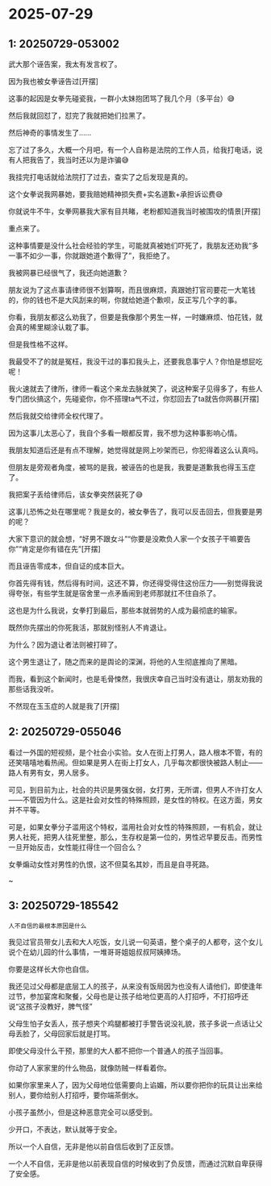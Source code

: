 # 2025-07-29

## 1: 20250729-053002

武大那个诬告案，我太有发言权了。

因为我也被女拳诬告过[开摆]

这事的起因是女拳先碰瓷我，一群小太妹抱团骂了我几个月（多平台）😅

然后我就回怼了，怼完了我就把她们拉黑了。

然后神奇的事情发生了……

忘了过了多久，大概一个月吧，有一个人自称是法院的工作人员，给我打电话，说有人把我告了，我当时还以为是诈骗😅

我挂完打电话就给法院打了过去，查实了之后发现是真的。

这个女拳说我网暴她，要我赔她精神损失费+实名道歉+承担诉讼费😅

你就说牛不牛，女拳网暴我大家有目共睹，老粉都知道我当时被围攻的情景[开摆]

重点来了。

这种事情要是没什么社会经验的学生，可能就真被她们吓死了，我朋友还劝我“多一事不如少一事，你就跟她道个歉得了”，我拒绝了。

我被网暴已经很气了，我还向她道歉？

朋友说为了这点事请律师很不划算啊，而且很麻烦，真跟她打官司要花一大笔钱的，你的钱也不是大风刮来的啊，你就给她道个歉呗，反正写几个字的事。

你看，我朋友都这么劝我了，但要是我像那个男生一样，一时嫌麻烦、怕花钱，就会真的稀里糊涂认栽了事。

但是我性格不这样。

我最受不了的就是冤枉，我没干过的事扣我头上，还要我息事宁人？你怕是想屁吃呢！

我火速就去了律所，律师一看这个来龙去脉就笑了，说这种案子见得多了，有些人专门团伙搞这个，先碰瓷你，你不搭理ta气不过，你怼回去了ta就告你网暴[开摆]

然后我就交给律师全权代理了。

因为这事儿太恶心了，我自个多看一眼都反胃，我不想为这种事影响心情。

我朋友知道后还是有点不理解，她觉得就是网上吵架而已，你犯得着这么认真吗。

但朋友是旁观者角度，被骂的是我，被诬告的也是我，我要是道歉我也得玉玉症了。

我把案子丢给律师后，该女拳突然装死了😅

这事儿恐怖之处在哪里呢？我是女的，被女拳告了，我可以反击回去，但我要是男的呢？

大家下意识的就会想，“好男不跟女斗”“你要是没欺负人家一个女孩子干嘛要告你”“肯定是你有错在先”[开摆]

而且诬告零成本，但自证的成本巨大。

你首先得有钱，然后得有时间，这还不算，你还得受得住这份压力——别觉得我说得夸张，有些学生就是宿舍里一点矛盾闹到老师那就扛不住自杀了。

这也是为什么我说，女拳打到最后，那些本就弱势的人成为最彻底的输家。

既然你先摆出的你死我活，那就别怪别人不肯退让。

为什么？因为退让者法则被打碎了。

这个男生退让了，随之而来的是舆论的深渊，将他的人生彻底推向了黑暗。

而我，看到这个新闻时，也是毛骨悚然，我很庆幸自己当时没有退让，朋友劝我的那些话我没听。

不然现在玉玉症的人就是我了[开摆]

## 2: 20250729-055046

看过一外国的短视频，是个社会小实验。女人在街上打男人，路人根本不管，有的还笑嘻嘻地看热闹。但如果是男人在街上打女人，几乎每次都很快被路人制止——路人有男有女，男人居多。

可见，到目前为止，社会的共识是男强女弱，女打男，无所谓，但男人不许打女人——不管因为什么。这是社会对女性的特殊照顾，是女性的特权。在这方面，男女并不平等。

可是，如果女拳分子滥用这个特权，滥用社会对女性的特殊照顾，一有机会，就让男人社死，把男人往死里整，那么，生存权是第一位的，男性迟早要反击。而男性一旦开始反击，女性能扛得住一个回合么？

女拳煽动女性对男性的仇恨，这不但莫名其妙，而且是自寻死路。

~

## 3: 20250729-185542

`人不自信的最根本原因是什么` 

我见过官员带女儿去和大人吃饭，女儿说一句英语，整个桌子的人都夸，这个女儿说个在幼儿园的什么事情，一堆哥哥姐姐叔叔阿姨捧场。

你要是这样长大你也自信。

我还见过父母都是底层工人的孩子，从来没有饭局因为也没有人请他们，即使逢年过节，参加宴席和聚餐，父母也是让孩子给地位更高的人打招呼，不打招呼还说“这孩子没教好，脾气怪”

父母生怕子女丢人，孩子想夹个鸡腿都被打手警告说没礼貌，孩子多说一点话让父母丢脸了，父母回家后就是打骂。

即使父母没什么干预，那里的大人都不把你一个普通人的孩子当回事。

你动了人家家里的什么物品，就像防贼一样看着你。

如果你家里来人了，因为父母地位低需要向上谄媚，所以要你把你的玩具让出来给别人，要你给别人打招呼，要你端茶倒水。

小孩子虽然小，但是这种恶意完全可以感受到。

少开口，不表达，默认就等于安全。

所以一个人自信，无非是他以前自信后收到了正反馈。

一个人不自信，无非是他以前表现自信的时候收到了负反馈，而通过沉默自卑获得了安全感。

